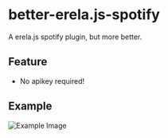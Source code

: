 # better-erela.js-spotify
 A erela.js spotify plugin, but more better.
## Feature
 - No apikey required!
 
## Example
![Example Image](https://media.discordapp.net/attachments/857181654682566666/873823708022734898/carbon.png)
